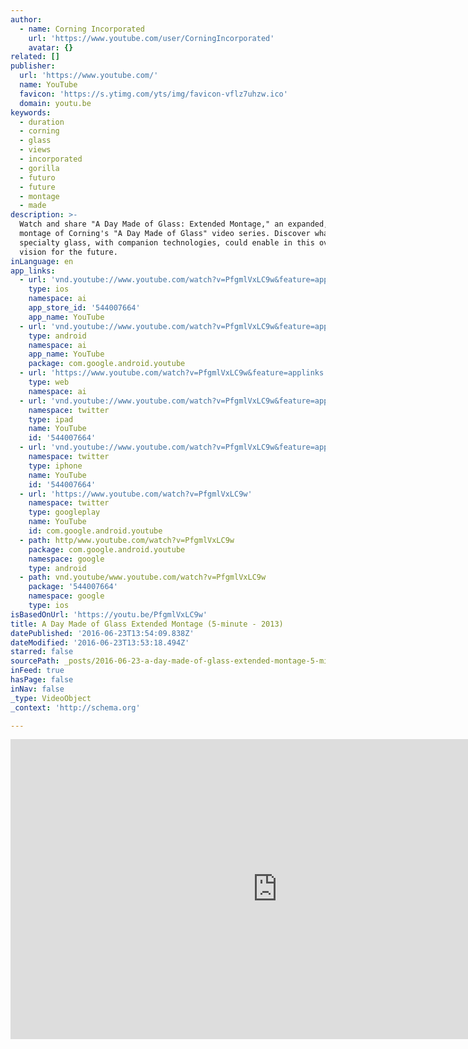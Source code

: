 ```yaml
---
author:
  - name: Corning Incorporated
    url: 'https://www.youtube.com/user/CorningIncorporated'
    avatar: {}
related: []
publisher:
  url: 'https://www.youtube.com/'
  name: YouTube
  favicon: 'https://s.ytimg.com/yts/img/favicon-vflz7uhzw.ico'
  domain: youtu.be
keywords:
  - duration
  - corning
  - glass
  - views
  - incorporated
  - gorilla
  - futuro
  - future
  - montage
  - made
description: >-
  Watch and share "A Day Made of Glass: Extended Montage," an expanded, 5-minute
  montage of Corning's "A Day Made of Glass" video series. Discover what
  specialty glass, with companion technologies, could enable in this overarching
  vision for the future.
inLanguage: en
app_links:
  - url: 'vnd.youtube://www.youtube.com/watch?v=PfgmlVxLC9w&feature=applinks'
    type: ios
    namespace: ai
    app_store_id: '544007664'
    app_name: YouTube
  - url: 'vnd.youtube://www.youtube.com/watch?v=PfgmlVxLC9w&feature=applinks'
    type: android
    namespace: ai
    app_name: YouTube
    package: com.google.android.youtube
  - url: 'https://www.youtube.com/watch?v=PfgmlVxLC9w&feature=applinks'
    type: web
    namespace: ai
  - url: 'vnd.youtube://www.youtube.com/watch?v=PfgmlVxLC9w&feature=applinks'
    namespace: twitter
    type: ipad
    name: YouTube
    id: '544007664'
  - url: 'vnd.youtube://www.youtube.com/watch?v=PfgmlVxLC9w&feature=applinks'
    namespace: twitter
    type: iphone
    name: YouTube
    id: '544007664'
  - url: 'https://www.youtube.com/watch?v=PfgmlVxLC9w'
    namespace: twitter
    type: googleplay
    name: YouTube
    id: com.google.android.youtube
  - path: http/www.youtube.com/watch?v=PfgmlVxLC9w
    package: com.google.android.youtube
    namespace: google
    type: android
  - path: vnd.youtube/www.youtube.com/watch?v=PfgmlVxLC9w
    package: '544007664'
    namespace: google
    type: ios
isBasedOnUrl: 'https://youtu.be/PfgmlVxLC9w'
title: A Day Made of Glass Extended Montage (5-minute - 2013)
datePublished: '2016-06-23T13:54:09.838Z'
dateModified: '2016-06-23T13:53:18.494Z'
starred: false
sourcePath: _posts/2016-06-23-a-day-made-of-glass-extended-montage-5-minute-2013.md
inFeed: true
hasPage: false
inNav: false
_type: VideoObject
_context: 'http://schema.org'

---
```

<iframe src="https://cdn.embedly.com/widgets/media.html?src=https%3A%2F%2Fwww.youtube.com%2Fembed%2FPfgmlVxLC9w%3Ffeature%3Doembed&amp;url=http%3A%2F%2Fwww.youtube.com%2Fwatch%3Fv%3DPfgmlVxLC9w&amp;image=https%3A%2F%2Fi.ytimg.com%2Fvi%2FPfgmlVxLC9w%2Fhqdefault.jpg&amp;key=b7d04c9b404c499eba89ee7072e1c4f7&amp;type=text%2Fhtml&amp;schema=youtube" width="854" height="480" scrolling="no" frameborder="0" allowfullscreen="" style=""></iframe>